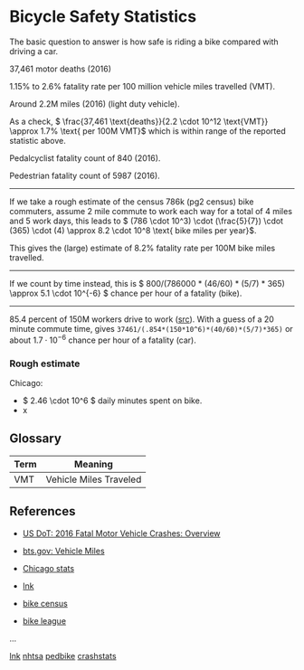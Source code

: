 Bicycle Safety Statistics
===

The basic question to answer is how safe is riding a bike
compared with driving a car.

37,461 motor deaths (2016)

1.15% to 2.6% fatality rate per 100 million vehicle miles travelled (VMT).

Around 2.2M miles (2016) (light duty vehicle).

As a check, $ \frac{37,461 \text{deaths}}{2.2 \cdot 10^12 \text{VMT}} \approx 1.7% \text{ per 100M VMT}$ which is within range of the reported statistic above.

Pedalcyclist fatality count of 840 (2016).

Pedestrian fatality count of 5987 (2016).

---

If we take a rough estimate of the census 786k (pg2 census) bike commuters,
assume 2 mile commute to work each way for a total of 4 miles and 5 work days,
this leads to $ (786 \cdot 10^3) \cdot (\frac{5}{7}) \cdot (365) \cdot (4) \approx 8.2 \cdot 10^8 \text{ bike miles per year}$.

This gives the (large) estimate of 8.2% fatality rate per 100M bike miles travelled.

---

If we count by time instead, this is $ 800/(786000 * (46/60) * (5/7) * 365) \approx 5.1 \cdot 10^{-6} $
chance per hour of a fatality (bike).

---

85.4 percent of 150M workers drive to work ([src](https://www.statista.com/chart/11355/how-americans-commute-to-work/)).
With a guess of a 20 minute commute time,
gives `37461/(.854*(150*10^6)*(40/60)*(5/7)*365)` or about $1.7 \cdot 10^{-6}$ chance per hour of a fatality (car).



### Rough estimate

Chicago:

* $ 2.46 \cdot 10^6 $ daily minutes spent on bike.
* x



Glossary
---

| Term | Meaning |
|---|---|
| VMT | Vehicle Miles Traveled |

References
---

* [US DoT: 2016 Fatal Motor Vehicle Crashes: Overview](https://crashstats.nhtsa.dot.gov/Api/Public/ViewPublication/812456)
* [bts.gov: Vehicle Miles](https://www.bts.gov/content/us-vehicle-miles)
* [Chicago stats](https://utc.uic.edu/wp-content/uploads/Bicycle-Crash-Analysis-and-Review-of-Trends-Final-Nov-1.pdf)

* [lnk](http://www.phred.org/~alex/kenkifer/www.kenkifer.com/bikepages/health/risks.htm)
* [bike census](https://www2.census.gov/library/publications/2014/acs/acs-25.pdf)
* [bike league](https://bikeleague.org/commutingdata)

...

[lnk](http://factfinder.census.gov/servlet/DTGeoSearchByListServlet?ds_name=ACS_C2SS_EST_G00_&state=dt)
[nhtsa](https://www-fars.nhtsa.dot.gov/Main/index.aspx)
[pedbike](http://www.pedbikeinfo.org/factsfigures/facts_safety.cfm)
[crashstats](https://crashstats.nhtsa.dot.gov/Api/Public/ViewPublication/812456)
